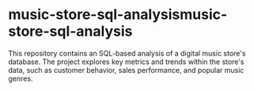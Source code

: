 # music-store-sql-analysismusic-store-sql-analysis
This repository contains an SQL-based analysis of a digital music store's database. The project explores key metrics and trends within the store's data, such as customer behavior, sales performance, and popular music genres.
